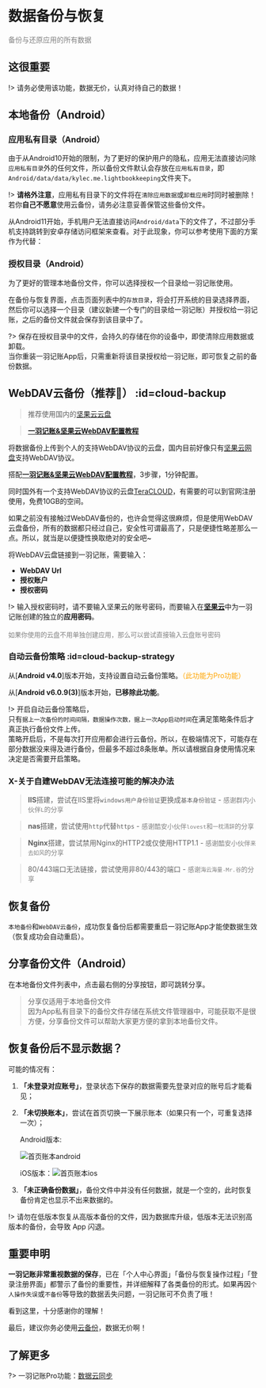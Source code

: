 # 数据备份与恢复

<font color=gray>备份与还原应用的所有数据</font>

## 这很重要

!> 请务必使用该功能，数据无价，认真对待自己的数据！

## 本地备份（Android）

### 应用私有目录（Android）

由于从Android10开始的限制，为了更好的保护用户的隐私，应用无法直接访问除`应用私有目录`外的任何文件，所以备份文件默认会存放在`应用私有目录`，即`Android/data/data/kylec.me.lightbookkeeping`文件夹下。

!> **请格外注意**，应用私有目录下的文件将在`清除应用数据`或`卸载应用`时同时被删除！若你**自己不愿意**使用云备份，请务必注意妥善保管这些备份文件。

从Android11开始，手机用户无法直接访问`Android/data`下的文件了，不过部分手机支持跳转到安卓存储访问框架来查看。对于此现象，你可以参考使用下面的方案作为代替：

### 授权目录（Android）

为了更好的管理本地备份文件，你可以选择授权一个目录给一羽记账使用。

在备份与恢复界面，点击页面列表中的`存放目录`，将会打开系统的目录选择界面，然后你可以选择一个目录（建议新建一个专门的目录给一羽记账）并授权给一羽记账，之后的备份文件就会保存到该目录中了。

?> 保存在授权目录中的文件，会持久的存储在你的设备中，即使清除应用数据或卸载。<br>当你重装一羽记账App后，只需重新将该目录授权给一羽记账，即可恢复之前的备份数据。

## WebDAV云备份（推荐🍓） :id=cloud-backup

> 推荐使用国内的[坚果云云盘](https://www.jianguoyun.com/)

> [**一羽记账&坚果云WebDAV配置教程**](/doc/data-manage/jianguoyun.md)

将数据备份上传到个人的支持WebDAV协议的云盘，国内目前好像只有[坚果云网盘](https://www.jianguoyun.com/)支持WebDAV协议。

搭配[**一羽记账&坚果云WebDAV配置教程**](/doc/data-manage/jianguoyun.md)，3步骤，1分钟配置。

同时国外有一个支持WebDAV协议的云盘[TeraCLOUD](https://teracloud.jp/en/)，有需要的可以到官网注册使用，免费10GB的空间。

如果之前没有接触过WebDAV备份的，也许会觉得这很麻烦，但是使用WebDAV云盘备份，所有的数据都只经过自己，安全性可谓最高了，只是便捷性略差那么一点。所以，就当是以便捷性换取绝对的安全吧~

将WebDAV云盘链接到一羽记账，需要输入：

- **WebDAV Url**
- **授权账户**
- **授权密码**

!> 输入授权密码时，请不要输入坚果云的账号密码，而要输入在[**坚果云**](http://help.jianguoyun.com/?p=2064)中为一羽记账创建的独立的**应用密码**。 <br><br><font color=gray size=2>如果你使用的云盘不用单独创建应用，那么可以尝试直接输入云盘账号密码</font>

### 自动云备份策略  :id=cloud-backup-strategy

从[**Android v4.0**]版本开始，支持设置自动云备份策略。<font color=orange>（此功能为Pro功能）</font>

从[**Android v6.0.9(3)**]版本开始，**已移除此功能**。

!> 开启自动云备份策略后，<br>只有`据上一次备份的时间间隔，数据操作次数，据上一次App启动时间`在满足策略条件后才真正执行备份文件上传。<br>策略开启后，不是每次打开应用都会进行云备份。所以，在极端情况下，可能存在部分数据没来得及进行备份，但最多不超过8条账单。所以请根据自身使用情况来决定是否需要开启策略。

### X-关于自建WebDAV无法连接可能的解决办法

> **IIS**搭建，尝试在IIS里将`windows用户身份验证`更换成`基本身份验证` - <font color=gray size=2>感谢群内小伙伴`L`的分享</font>

> **nas**搭建，尝试使用`http`代替`https` - <font color=gray size=2>感谢酷安小伙伴`lovest`和`一枕清辞`的分享</font>

> **Nginx**搭建，尝试禁用Nginx的HTTP2或仅使用HTTP1.1 - <font color=gray size=2>感谢酷安小伙伴`来去如风`的分享</font>

> 80/443端口无法链接，尝试使用非80/443的端口 - <font color=gray size=2>感谢`海云海量-Mr.谷`的分享</font>

## 恢复备份

`本地备份`和`WebDAV云备份`，成功恢复备份后都需要重启一羽记账App才能使数据生效（恢复成功会自动重启）。

## 分享备份文件（Android）

在本地备份文件列表中，点击最右侧的分享按钮，即可跳转分享。

> 分享仅适用于本地备份文件<br>
> 因为App私有目录下的备份文件存储在系统文件管理器中，可能获取不是很方便，分享备份文件可以帮助大家更方便的拿到本地备份文件。

## 恢复备份后不显示数据？

可能的情况有：

1. **「未登录对应账号」**，登录状态下保存的数据需要先登录对应的账号后才能看见；

2. **「未切换账本」**，尝试在首页切换一下展示账本（如果只有一个，可重复选择一次）；
   
   Android版本:
   
   ![首页账本android](https://z1.ax1x.com/2023/11/25/piwjgBV.jpg)
   
   iOS版本：![首页账本ios](https://z1.ax1x.com/2023/11/25/piwjcn0.png)

3. **「未正确备份数据」**，备份文件中并没有任何数据，就是一个空的，此时恢复备份肯定也显示不出来数据的。

!> 请勿在低版本恢复从高版本备份的文件，因为数据库升级，低版本无法识别高版本的备份，会导致 App 闪退。

## 重要申明

**一羽记账非常重视数据的保存**，已在「个人中心界面」「备份与恢复操作过程」「登录注册界面」都警示了备份的重要性，并详细解释了各类备份的形式。如果再因`个人操作失误`或`不备份`等导致的数据丢失问题，一羽记账可不负责了哦！

看到这里，十分感谢你的理解！

最后，建议你务必使用[云备份](#cloud-backup)，数据无价啊！

## 了解更多

?> 一羽记账Pro功能：[数据云同步](/doc/pro/data-sync.md)